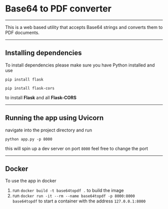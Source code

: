 # Base64 to PDF converter
----------
This is a web based utility that accepts Base64 strings and converts them to PDF documents.

----
## Installing dependencies

To install dependencies please make sure you have Python installed and use

`pip install flask`

`pip install flask-cors`

to install **Flask** and all **Flask-CORS**

---
## Running the app using Uvicorn

navigate into the project directory and run

`python app.py -p 8000 `

this will spin up a dev server on port `8000` feel free to change the port

---
## Docker

To use the app in docker
1. run `docker build -t base64topdf .` to build the image
2. run `docker run -it --rm --name base64topdf -p 8000:8000  base64topdf` to start a container with the address `127.0.0.1:8000`
